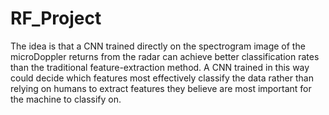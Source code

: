 # RF_Project
The idea is that a CNN trained directly on the spectrogram image of the microDoppler returns from the radar can achieve better classification rates than the traditional feature-extraction method. A CNN trained in this way could decide which features most effectively classify the data rather than relying on humans to extract features they believe are most important for the machine to classify on.
